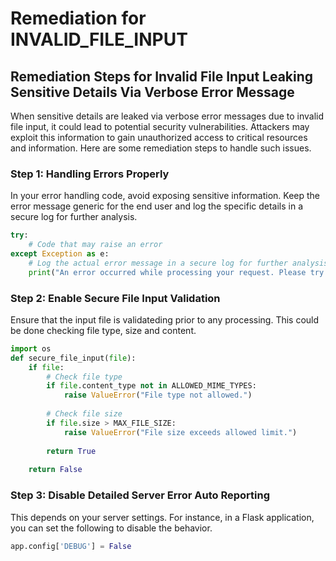 # Remediation for INVALID_FILE_INPUT

## Remediation Steps for Invalid File Input Leaking Sensitive Details Via Verbose Error Message

When sensitive details are leaked via verbose error messages due to invalid file input, it could lead to potential security vulnerabilities. Attackers may exploit this information to gain unauthorized access to critical resources and information. Here are some remediation steps to handle such issues.

### Step 1: Handling Errors Properly

In your error handling code, avoid exposing sensitive information. Keep the error message generic for the end user and log the specific details in a secure log for further analysis.

```python
try:
    # Code that may raise an error
except Exception as e:
    # Log the actual error message in a secure log for further analysis
    print("An error occurred while processing your request. Please try again later.")
```

### Step 2: Enable Secure File Input Validation

Ensure that the input file is validateding prior to any processing. This could be done checking file type, size and content.

```python
import os
def secure_file_input(file):
    if file:
        # Check file type
        if file.content_type not in ALLOWED_MIME_TYPES:
            raise ValueError("File type not allowed.")
        
        # Check file size
        if file.size > MAX_FILE_SIZE:
            raise ValueError("File size exceeds allowed limit.")
        
        return True
    
    return False
```

### Step 3: Disable Detailed Server Error Auto Reporting 

This depends on your server settings. For instance, in a Flask application, you can set the following to disable the behavior.

```python
app.config['DEBUG'] = False
```